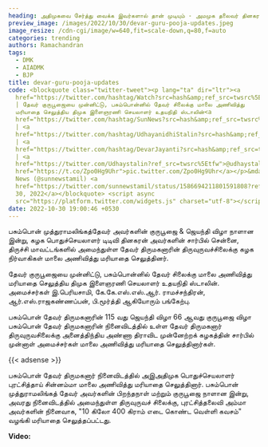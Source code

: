```yaml
---
heading: அதிமுகவை சேர்த்து வைக்க இவர்களால் தான் முடியும் - அமமுக தலைவர் தினகரன் .
preview_image: /images/2022/10/30/devar-guru-pooja-updates.jpeg
image_resize: /cdn-cgi/image/w=640,fit=scale-down,q=80,f=auto
categories: trending
authors: Ramachandran
tags:
  - DMK
  - AIADMK
  - BJP
title: devar-guru-pooja-updates
code: <blockquote class="twitter-tweet"><p lang="ta" dir="ltr"><a
  href="https://twitter.com/hashtag/Watch?src=hash&amp;ref_src=twsrc%5Etfw">#Watch</a>
  | தேவர் குருபூஜையை முன்னிட்டு, பசும்பொன்னில் தேவர் சிலைக்கு மாலை அணிவித்து
  மரியாதை செலுத்திய திமுக இளைஞரணி செயலாளர் உதயநிதி ஸ்டாலின்<a
  href="https://twitter.com/hashtag/SunNews?src=hash&amp;ref_src=twsrc%5Etfw">#SunNews</a>
  | <a
  href="https://twitter.com/hashtag/UdhayanidhiStalin?src=hash&amp;ref_src=twsrc%5Etfw">#UdhayanidhiStalin</a>
  | <a
  href="https://twitter.com/hashtag/DevarJayanti?src=hash&amp;ref_src=twsrc%5Etfw">#DevarJayanti</a>
  | <a
  href="https://twitter.com/Udhaystalin?ref_src=twsrc%5Etfw">@udhaystalin</a> <a
  href="https://t.co/Zpo0Hg9Uhr">pic.twitter.com/Zpo0Hg9Uhr</a></p>&mdash; Sun
  News (@sunnewstamil) <a
  href="https://twitter.com/sunnewstamil/status/1586694211801591808?ref_src=twsrc%5Etfw">October
  30, 2022</a></blockquote> <script async
  src="https://platform.twitter.com/widgets.js" charset="utf-8"></script>
date: 2022-10-30 19:00:46 +0530
---
```



பசும்பொன் முத்துராமலிங்கத்தேவர் அவர்களின் குருபூஜை & ஜெயந்தி விழா நாளான இன்று, கழக பொதுச்செயலாளர் டிடிவி தினகரன் அவர்களின் சார்பில் சென்னை, திருச்சி மாவட்டங்களில் அமைந்துள்ள தேவர் திருமகனாரின் திருவுருவச்சிலைக்கு கழக நிர்வாகிகள் மாலை அணிவித்து மரியாதை செலுத்தினர்.

தேவர் குருபூஜையை முன்னிட்டு, பசும்பொன்னில் தேவர் சிலைக்கு மாலை அணிவித்து மரியாதை செலுத்திய திமுக இளைஞரணி செயலாளர் உதயநிதி ஸ்டாலின். அமைச்சர்கள் இ.பெரியசாமி, கே.கே.எஸ்.எஸ்.ஆர். ராமச்சந்திரன், ஆர்.எஸ்.ராஜகண்ணப்பன், பி.மூர்த்தி ஆகியோரும் பங்கேற்பு.

பசும்பொன் தேவர் திருமகனாரின் 115 வது ஜெயந்தி விழா 66 ஆவது குருபூஜை விழா பசும்பொன் தேவர் திருமகனாரின் நினைவிடத்தில் உள்ள  தேவர் திருமகனார் திருவுருவசிலைக்கு அனைத்திந்திய அண்ணா திராவிட முன்னேற்றக் கழகத்தின் சார்பில் முன்னாள் அமைச்சர்கள் மாலை அணிவித்து மரியாதை செலுத்தினார்கள்.

{{< adsense >}}

பசும்பொன் தேவர் திருமகனார் நினைவிடத்தில் அஇஅதிமுக பொதுச்செயலாளர் புரட்சித்தாய் சின்னம்மா  மாலை அணிவித்து மரியாதை செலுத்தினார். பசும்பொன் முத்துராமலிங்கத் தேவர் அவர்களின் பிறந்தநாள் மற்றும் குருபூஜை நாளான இன்று, அவரது நினைவிடத்தில் அமைந்துள்ள திருவுருவச் சிலைக்கு, புரட்சித்தலைவி அம்மா அவர்களின் நினைவாக, "10 கிலோ 400 கிராம் எடை கொண்ட வெள்ளி கவசம்" வழங்கி மரியாதை செலுத்தப்பட்டது.

**V﻿ideo:**